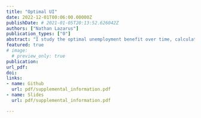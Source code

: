 ```yaml
---
title: "Optimal UI"
date: 2022-12-01T00:06:00.00000Z
publishDate: # 2021-01-05T20:13:52.626042Z
authors: ["Nathan Lazarus"]
publication_types: ["0"]
abstract: "I study the optimal unemployment benefit over time, calculating the value function for an unemployed agent. I study whether, conditional on a given level of expenditure, benefits should be flat or decline over time. Lindner and Reizer (2020) study a declining schedule in Hungary, but most countries have a flat benefit with a cliff after a certain number of weeks. A declining schedule increases the marginal incentive for job-finding, while a flat schedule distributes more to poorer individuals who have longer unemployment spells. "
featured: true
# image:
  # preview_only: true
publication: 
url_pdf: 
doi:
links: 
- name: Github
  url: pdf/supplemental_information.pdf
- name: Slides
  url: pdf/supplemental_information.pdf

---
```


